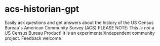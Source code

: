 # acs-historian-gpt
Easily ask questions and get answers about the history of the US Census Bureau's American Community Survey (ACS) PLEASE NOTE: This *is not* a US Census Bureau Product! It is an experimental/independent community project. Feedback welcome

